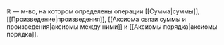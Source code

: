 $\mathbb{R}$ — м-во, на котором определены операции [[Сумма|суммы]], [[Произведение|произведения]], [[Аксиома связи суммы и произведения|аксиомы между ними]] и [[Аксиомы порядка|аксиомы порядка]].